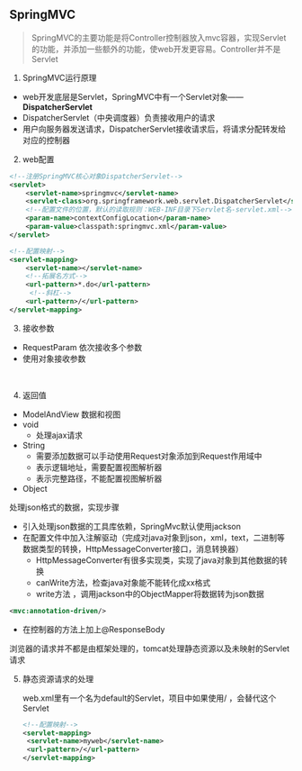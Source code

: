 ## SpringMVC



> SpringMVC的主要功能是将Controller控制器放入mvc容器，实现Servlet的功能，并添加一些额外的功能，使web开发更容易。Controller并不是Servlet

1. SpringMVC运行原理

- web开发底层是Servlet，SpringMVC中有一个Servlet对象——**DispatcherServlet**
- DispatcherServlet（中央调度器）负责接收用户的请求
- 用户向服务器发送请求，DispatcherServlet接收请求后，将请求分配转发给对应的控制器





2. web配置

``` xml
<!--注册SpringMVC核心对象DispatcherServlet-->
<servlet>
	<servlet-name>springmvc</servlet-name>
    <servlet-class>org.springframework.web.servlet.DispatcherServlet</servlet-class>
    <!--配置文件的位置，默认的读取规则：WEB-INF目录下Servlet名-servlet.xml-->
    <param-name>contextConfigLocation</param-name>
    <param-value>classpath:springmvc.xml</param-value>
</servlet>

<!--配置映射-->
<servlet-mapping>
	<servlet-name></servlet-name>
    <!--拓展名方式-->
	<url-pattern>*.do</url-pattern>
     <!--斜杠-->
	<url-pattern>/</url-pattern>
</servlet-mapping>
```

3. 接收参数

- RequestParam 依次接收多个参数
- 使用对象接收参数

​	

4. 返回值

- ModelAndView 数据和视图
- void
  - 处理ajax请求
- String 
  - 需要添加数据可以手动使用Request对象添加到Request作用域中
  - 表示逻辑地址，需要配置视图解析器
  - 表示完整路径，不能配置视图解析器
- Object

处理json格式的数据，实现步骤

- 引入处理json数据的工具库依赖，SpringMvc默认使用jackson
- 在配置文件中加入注解驱动（完成对java对象到json，xml，text，二进制等数据类型的转换，HttpMessageConverter接口，消息转换器）
  - HttpMessageConverter有很多实现类，实现了java对象到其他数据的转换
  - canWrite方法，检查java对象能不能转化成xx格式
  - write方法 ，调用jackson中的ObjectMapper将数据转为json数据

``` xml
<mvc:annotation-driven/>
```

- 在控制器的方法上加上@ResponseBody



浏览器的请求并不都是由框架处理的，tomcat处理静态资源以及未映射的Servlet请求



5. 静态资源请求的处理

   web.xml里有一个名为default的Servlet，项目中如果使用/ ，会替代这个Servlet

   ``` xml
   <!--配置映射-->
   <servlet-mapping>
   	<servlet-name>myweb</servlet-name>
   	<url-pattern>/</url-pattern>
   </servlet-mapping>
   ```

   

